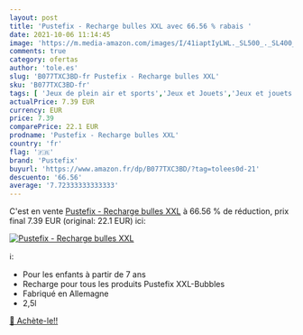 ```yaml
---
layout: post
title: 'Pustefix - Recharge bulles XXL avec 66.56 % rabais '
date: 2021-10-06 11:14:45
image: 'https://m.media-amazon.com/images/I/41iaptIyLWL._SL500_._SL400_.jpg'
comments: true
category: ofertas
author: 'tole.es'
slug: 'B077TXC3BD-fr Pustefix - Recharge bulles XXL'
sku: 'B077TXC3BD-fr'
tags: [ 'Jeux de plein air et sports','Jeux et Jouets','Jeux et jouets','Produits pour le soufflage de bulles de savon','Solution pour le soufflage de bulles de savon','pustefix', ]
actualPrice: 7.39 EUR
currency: EUR
price: 7.39
comparePrice: 22.1 EUR
prodname: 'Pustefix - Recharge bulles XXL'
country: 'fr'
flag: '🇫🇷'
brand: 'Pustefix'
buyurl: 'https://www.amazon.fr/dp/B077TXC3BD/?tag=tolees0d-21'
descuento: '66.56'
average: '7.72333333333333'
---
```


C'est en vente [Pustefix - Recharge bulles XXL](https://www.amazon.fr/dp/B077TXC3BD/?tag=tolees0d-21)  à  66.56 % de réduction, prix final  7.39 EUR (original: 22.1 EUR) ici:

[![Pustefix - Recharge bulles XXL](https://m.media-amazon.com/images/I/41iaptIyLWL._SL500_._SL400_.jpg)](https://www.amazon.fr/dp/B077TXC3BD/?tag=tolees0d-21)

ℹ️:

- Pour les enfants à partir de 7 ans
- Recharge pour tous les produits Pustefix XXL-Bubbles
- Fabriqué en Allemagne
- 2,5l

[🛒 Achète-le!!](https://www.amazon.fr/dp/B077TXC3BD/?tag=tolees0d-21)
